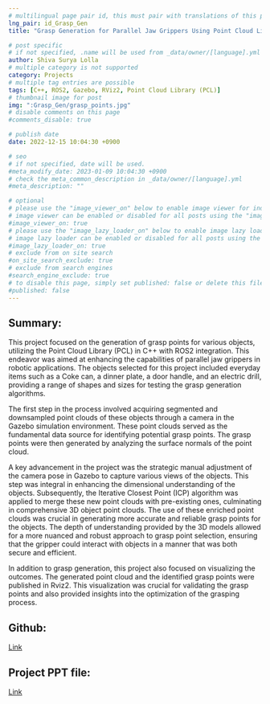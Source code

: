 ```yaml
---
# multilingual page pair id, this must pair with translations of this page. (This name must be unique)
lng_pair: id_Grasp_Gen
title: "Grasp Generation for Parallel Jaw Grippers Using Point Cloud Library (PCL)"

# post specific
# if not specified, .name will be used from _data/owner/[language].yml
author: Shiva Surya Lolla
# multiple category is not supported
category: Projects
# multiple tag entries are possible
tags: [C++, ROS2, Gazebo, RViz2, Point Cloud Library (PCL)]
# thumbnail image for post
img: ":Grasp_Gen/grasp_points.jpg"
# disable comments on this page
#comments_disable: true

# publish date
date: 2022-12-15 10:04:30 +0900

# seo
# if not specified, date will be used.
#meta_modify_date: 2023-01-09 10:04:30 +0900
# check the meta_common_description in _data/owner/[language].yml
#meta_description: ""

# optional
# please use the "image_viewer_on" below to enable image viewer for individual pages or posts (_posts/ or [language]/_posts folders).
# image viewer can be enabled or disabled for all posts using the "image_viewer_posts: true" setting in _data/conf/main.yml.
#image_viewer_on: true
# please use the "image_lazy_loader_on" below to enable image lazy loader for individual pages or posts (_posts/ or [language]/_posts folders).
# image lazy loader can be enabled or disabled for all posts using the "image_lazy_loader_posts: true" setting in _data/conf/main.yml.
#image_lazy_loader_on: true
# exclude from on site search
#on_site_search_exclude: true
# exclude from search engines
#search_engine_exclude: true
# to disable this page, simply set published: false or delete this file
#published: false
---
```

## **Summary:**
This project focused on the generation of grasp points for various objects, utilizing the Point Cloud Library (PCL) in C++ with ROS2 integration. This endeavor was aimed at enhancing the capabilities of parallel jaw grippers in robotic applications. The objects selected for this project included everyday items such as a Coke can, a dinner plate, a door handle, and an electric drill, providing a range of shapes and sizes for testing the grasp generation algorithms.

The first step in the process involved acquiring segmented and downsampled point clouds of these objects through a camera in the Gazebo simulation environment. These point clouds served as the fundamental data source for identifying potential grasp points. The grasp points were then generated by analyzing the surface normals of the point cloud.

A key advancement in the project was the strategic manual adjustment of the camera pose in Gazebo to capture various views of the objects. This step was integral in enhancing the dimensional understanding of the objects. Subsequently, the Iterative Closest Point (ICP) algorithm was applied to merge these new point clouds with pre-existing ones, culminating in comprehensive 3D object point clouds. The use of these enriched point clouds was crucial in generating more accurate and reliable grasp points for the objects. The depth of understanding provided by the 3D models allowed for a more nuanced and robust approach to grasp point selection, ensuring that the gripper could interact with objects in a manner that was both secure and efficient. 

In addition to grasp generation, this project also focused on visualizing the outcomes. The generated point cloud and the identified grasp points were published in Rviz2. This visualization was crucial for validating the grasp points and also provided insights into the optimization of the grasping process.

## **Github:**
[Link](https://github.com/shivasurya1999/seg/tree/main)

## **Project PPT file:**
[Link](https://docs.google.com/presentation/d/1sIixEB1dx3X1dynLhomKK854goL_NOwd/edit?usp=sharing&ouid=105382073199160183855&rtpof=true&sd=true)

<!-- ## **Presentation Video:**
<iframe width="560" height="315" src="https://www.youtube.com/embed/FUbTU5KM1EM?si=v7myOsyEL2O_dJ_X" title="YouTube video player" frameborder="0" allow="accelerometer; autoplay; clipboard-write; encrypted-media; gyroscope; picture-in-picture; web-share" allowfullscreen></iframe> -->






